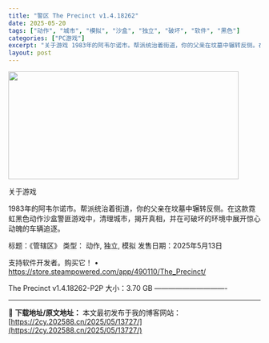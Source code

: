 ```yaml
---
title: "警区 The Precinct v1.4.18262"
date: 2025-05-20
tags: ["动作", "城市", "模拟", "沙盒", "独立", "破坏", "软件", "黑色"]
categories: ["PC游戏"]
excerpt: "关于游戏 1983年的阿韦尔诺市。帮派统治着街道，你的父亲在坟墓中辗转反侧。在这款霓虹黑色动作沙盒警匪游戏中，清理城市，揭开真相，并在可破坏的环境中展开惊心动魄的车辆追逐。 标题：《管辖区》 类型： 动作, 独立, 模拟 发售日期：2025年5月13日 支持软件开发者。购买它！ • https://&hellip;"
layout: post
---
```


<img src="https://2cy.202588.cn/wp-content/uploads/2025/05/2025052003344576.webp" alt="" width="460" height="215" class="aligncenter size-full wp-image-13720" />

关于游戏

1983年的阿韦尔诺市。帮派统治着街道，你的父亲在坟墓中辗转反侧。在这款霓虹黑色动作沙盒警匪游戏中，清理城市，揭开真相，并在可破坏的环境中展开惊心动魄的车辆追逐。

标题：《管辖区》
类型： 动作, 独立, 模拟
发售日期：2025年5月13日

支持软件开发者。购买它！
• https://store.steampowered.com/app/490110/The_Precinct/

The Precinct v1.4.18262-P2P
大小：3.70 GB
——————————- 

---
📖 **下载地址/原文地址：** 本文最初发布于我的博客网站：[https://2cy.202588.cn/2025/05/13727/](https://2cy.202588.cn/2025/05/13727/)
